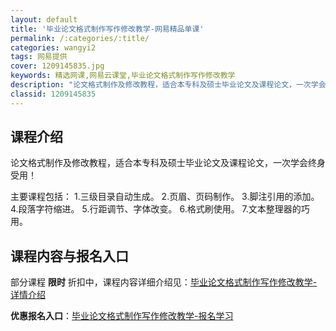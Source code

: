```yaml
---
layout: default
title: '毕业论文格式制作写作修改教学-网易精品单课'
permalink: /:categories/:title/
categories: wangyi2
tags: 网易提供
cover: 1209145835.jpg
keywords: 精选网课,网易云课堂,毕业论文格式制作写作修改教学
description: "论文格式制作及修改教程，适合本专科及硕士毕业论文及课程论文，一次学会终身受用！主要课程包括：1.三级目录自动生成。2.页眉、页码制作。3.脚注引用的添加。4.段落字符缩进。5.行距调节、字体"
classid: 1209145835
---
```


## 课程介绍

论文格式制作及修改教程，适合本专科及硕士毕业论文及课程论文，一次学会终身受用！

主要课程包括：
1.三级目录自动生成。
2.页眉、页码制作。
3.脚注引用的添加。
4.段落字符缩进。
5.行距调节、字体改变。
6.格式刷使用。
7.文本整理器的巧用。

## 课程内容与报名入口

部分课程 **限时** 折扣中，课程内容详细介绍见：[毕业论文格式制作写作修改教学-详情介绍](https://study.163.com/course/introduction/1209145835.htm?share=1&shareId=1025206652&utm_campaign=share&utm_medium=iphoneShare&utm_source=&utm_u=1025206652)

**优惠报名入口**：[毕业论文格式制作写作修改教学-报名学习](https://study.163.com/course/introduction/1209145835.htm?share=1&shareId=1025206652&utm_campaign=share&utm_medium=iphoneShare&utm_source=&utm_u=1025206652)

